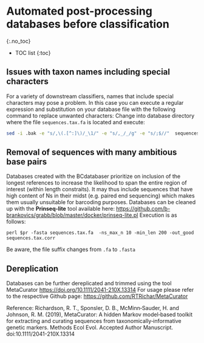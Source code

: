 # Automated post-processing databases before classification
{:.no_toc}

* TOC list
{:toc}

## Issues with taxon names including special characters

For a variety of downstream classifiers, names that include special characters may pose a problem. In this case you can execute a regular expression and substitution on your database file with the following command to replace unwanted characters:
Change into database directory where the file ```sequences.tax.fa```  is located and execute:
```sh
sed -i .bak -e "s/,\(.[^:]\)/_\1/" -e "s/,_/_/g" -e "s/;$//"  sequences.tax.fa
```

## Removal of sequences with many ambitious base pairs
Databases created with the BCdatabaser prioritize on inclusion of the longest references to increase the likelihood to span the entire region of interest (within length constraits). 
It may thus include sequences that have high content of Ns in their midst (e.g. paired end sequencing) which makes them usually unsuitable for barcoding purposes. 
Databases can be cleaned up with the **Prinseq-lite** tool available here: https://github.com/b-brankovics/grabb/blob/master/docker/prinseq-lite.pl
Execution is as follows: 

```
perl $pr -fasta sequences.tax.fa  -ns_max_n 10 -min_len 200 -out_good sequences.tax.corr
```
Be aware, the file suffix changes from ```.fa``` to ```.fasta```

## Dereplication 

Databases can be further dereplicated and trimmed using the tool MetaCurator https://doi.org/10.1111/2041-210X.13314
For usage please refer to the respective Github page: https://github.com/RTRichar/MetaCurator

Reference: Richardson, R. T., Sponsler, D. B., McMinn‐Sauder, H. and Johnson, R. M. (2019), MetaCurator: A hidden Markov model‐based toolkit for extracting and curating sequences from taxonomically‐informative genetic markers. Methods Ecol Evol. Accepted Author Manuscript. doi:10.1111/2041-210X.13314
